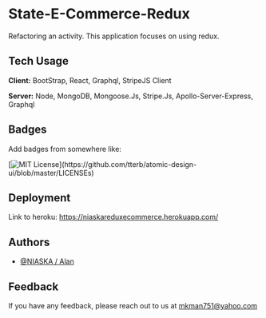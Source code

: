 # State-E-Commerce-Redux
Refactoring an activity. This application focuses on using redux.

    
## Tech Usage

**Client:** BootStrap, React, Graphql, StripeJS Client

**Server:** Node, MongoDB, Mongoose.Js, Stripe.Js, Apollo-Server-Express, Graphql

  
## Badges

Add badges from somewhere like: 

[![MIT License](https://img.shields.io/apm/l/atomic-design-ui.svg?)](https://github.com/tterb/atomic-design-ui/blob/master/LICENSEs)

  
## Deployment

Link to heroku: https://niaskareduxecommerce.herokuapp.com/


## Authors

- [@NIASKA / Alan](https://github.com/NIASKAA)

  
## Feedback

If you have any feedback, please reach out to us at mkman751@yahoo.com
